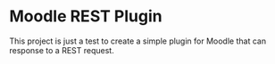 # Moodle REST Plugin

This project is just a test to create a simple plugin for Moodle that can response to a REST request.
